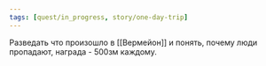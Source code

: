 ```yaml
---
tags: [quest/in_progress, story/one-day-trip]
---
```


Разведать что произошло в [[Вермейон]] и понять, почему люди пропадают, награда - 500зм каждому.
